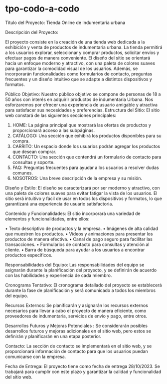 # tpo-codo-a-codo

Título del Proyecto: Tienda Online de Indumentaria urbana

Descripción del Proyecto: 

El proyecto consiste en la creación de una tienda web dedicada a la exhibición y venta de productos de indumentaria urbana. La tienda permitirá a los usuarios explorar, seleccionar y comprar productos, solicitar envíos y efectuar pagos de manera conveniente. El diseño del sitio se orientará hacia un enfoque moderno y atractivo, con una paleta de colores suaves para garantizar la comodidad visual de los usuarios. Además, se incorporarán funcionalidades como formularios de contacto, preguntas frecuentes y un diseño intuitivo que se adapte a distintos dispositivos y formatos.

Público Objetivo: Nuestro público objetivo se compone de personas de 18 a 50 años con interés en adquirir productos de indumentaria Urbana. Nos esforzaremos por ofrecer una experiencia de usuario amigable y atractiva para satisfacer sus necesidades y preferencias.
Estructura del Sitio: El sitio web constará de las siguientes secciones principales:
1.	HOME: La página principal que mostrará las ofertas de productos y proporcionará acceso a las subpáginas.
2.	CATÁLOGO: Una sección que exhibirá los productos disponibles para su compra.
3.	CARRITO: Un espacio donde los usuarios podrán agregar los productos que desean comprar.
4.	CONTACTO: Una sección que contendrá un formulario de contacto para consultas y soporte.
5.	FAQ: Preguntas frecuentes para ayudar a los usuarios a resolver dudas comunes.
6.	NOSOTROS: Una breve descripción de la empresa y su misión.


Diseño y Estilo: El diseño se caracterizará por ser moderno y atractivo, con una paleta de colores suaves para evitar fatigar la vista de los usuarios. El sitio será intuitivo y fácil de usar en todos los dispositivos y formatos, lo que garantizará una experiencia de usuario satisfactoria.

Contenido y Funcionalidades: El sitio incorporará una variedad de elementos y funcionalidades, entre ellos:

•	Texto descriptivo de productos y la empresa.
•	Imágenes de alta calidad que muestren los productos.
•	Videos y animaciones para presentar los productos de manera efectiva.
•	Canal de pago seguro para facilitar las transacciones.
•	Formularios de contacto para consultas y atención al cliente.
•	Barra de búsqueda para ayudar a los usuarios a encontrar productos específicos.

Responsabilidades del Equipo: Las responsabilidades del equipo se asignarán durante la planificación del proyecto, y se definirán de acuerdo con las habilidades y experiencia de cada miembro.

Cronograma Tentativo: El cronograma detallado del proyecto se establecerá durante la fase de planificación y será comunicado a todos los miembros del equipo.

Recursos Externos: Se planificarán y asignarán los recursos externos necesarios para llevar a cabo el proyecto de manera eficiente, como proveedores de indumentaria, servicios de envío y pago, entre otros.

Desarrollos Futuros y Mejoras Potenciales : Se considerarán posibles desarrollos futuros y mejoras adicionales en el sitio web, pero estos se definirán y planificarán en una etapa posterior.

Contacto: La sección de contacto se implementará en el sitio web, y se proporcionará información de contacto para que los usuarios puedan comunicarse con la empresa.

Fecha de Entrega: 
El proyecto tiene como fecha de entrega 28/10/2023. 
Se trabajará para cumplir con este plazo y garantizar la calidad y funcionalidad del sitio web.

